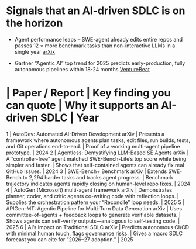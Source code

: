# Signals that an AI-driven SDLC is on the horizon

- Agent performance leaps – SWE-agent already edits entire repos and passes 12 × more benchmark tasks than non-interactive LLMs in a single year
[arXix](https://arxiv.org/abs/2405.15793)

- Gartner “Agentic AI” top trend for 2025 predicts early-production, fully autonomous pipelines within 18-24 months [VentureBeat](https://venturebeat.com/ai/the-tireless-teammate-how-agentic-ai-is-reshaping-development-teams)

# | Paper / Report | Key finding you can quote | Why it supports an AI-driven SDLC | Year
1 | AutoDev: Automated AI-Driven Development arXiv | Presents a framework where autonomous agents plan tasks, edit files, run builds, tests, and Git operations end-to-end. | Proof of a working multi-agent pipeline prototype. | 2024
2 | Agentless: Demystifying LLM-Based SE Agents arXiv | A “controller-free” agent matched SWE-Bench-Lite’s top score while being simpler and faster. | Shows that self-contained agents can already fix real GitHub issues. | 2024
3 | SWE-Bench+ Benchmark arXiv | Extends SWE-Bench to 2,294 harder tasks and tracks agent progress. | Benchmark trajectory indicates agents rapidly closing on human-level repo fixes. | 2024
4 | AutoGen (Microsoft) multi-agent framework arXiv | Demonstrates planner, coder, and critic agents co-writing code with reflection loops. | Supplies the orchestration pattern your “Reconcile” loop needs. | 2025
5 | APIGen-MT: Agentic Pipeline for Multi-Turn Data Generation arXiv | Uses committee-of-agents + feedback loops to generate verifiable datasets. | Shows agents can self-verify outputs—analogous to self-testing code. | 2025
6 | AI’s Impact on Traditional SDLC arXiv | Predicts autonomous CI/CD with minimal human touch, flags governance risks. | Gives a macro SDLC forecast you can cite for “2026–27 adoption.” | 2025
